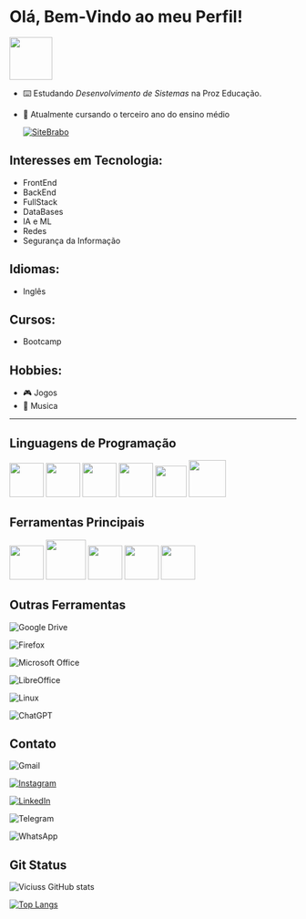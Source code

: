 # Olá, Bem-Vindo ao meu Perfil!

<img src="https://github.com/user-attachments/assets/86f9da2c-42e6-4e63-b81e-a5652ee1bc72" width="75" height="75" />

- ⌨️ Estudando _Desenvolvimento de Sistemas_ na Proz Educação.

- 📖 Atualmente cursando o terceiro ano do ensino médio

  [![SiteBrabo](https://imgs.search.brave.com/1KFSFy24J7EVFQxRVjWK7LEM7ORmcNXxXLgrIat-WSI/rs:fit:860:0:0:0/g:ce/aHR0cHM6Ly9ibG9n/LmNhY3Vyc29zLmNv/bS5ici93cC1jb250/ZW50L3VwbG9hZHMv/MjAxNy8wMS9CT1Ql/QzMlODNPLUNMSVFV/RS1BUVVJLTMwMHg4/Ni5wbmc)](https://viciuss.github.io/viciuss-github.io/)

## Interesses em Tecnologia: 
- FrontEnd
- BackEnd
- FullStack
- DataBases
- IA e ML
- Redes
- Segurança da Informação

## Idiomas: 
- Inglês

## Cursos:
- Bootcamp 

## Hobbies:
- 🎮 Jogos
- 🎸 Musica

<hr>

## Linguagens de Programação
<div  style="display: inline">
<img src="https://cdn.jsdelivr.net/gh/devicons/devicon@latest/icons/python/python-original-wordmark.svg" width="60" height="60"/>
<img src="https://cdn.jsdelivr.net/gh/devicons/devicon@latest/icons/go/go-original-wordmark.svg" width="60" height="60" />
<img src="https://cdn.jsdelivr.net/gh/devicons/devicon@latest/icons/html5/html5-plain-wordmark.svg" width="60" height="60" />
<img src="https://cdn.jsdelivr.net/gh/devicons/devicon@latest/icons/css3/css3-plain-wordmark.svg" width="60" height="60" />
<img src="https://cdn.jsdelivr.net/gh/devicons/devicon@latest/icons/javascript/javascript-original.svg" width="55" height="55" />
<img src="https://cdn.jsdelivr.net/gh/devicons/devicon@latest/icons/php/php-original.svg" width="65" height="65" />

</div>

## Ferramentas Principais

<div  style="display: inline">
<img src="https://cdn.jsdelivr.net/gh/devicons/devicon@latest/icons/vscode/vscode-original-wordmark.svg" width="60" height="60" /> 
<img src="https://cdn.jsdelivr.net/gh/devicons/devicon@latest/icons/mysql/mysql-original-wordmark.svg" width="70" height="70" />
<img src="https://cdn.jsdelivr.net/gh/devicons/devicon@latest/icons/canva/canva-original.svg" width="60" height="60" />
<img src="https://cdn.jsdelivr.net/gh/devicons/devicon@latest/icons/github/github-original-wordmark.svg" width="60" height="60" />
<img src="https://cdn.jsdelivr.net/gh/devicons/devicon@latest/icons/git/git-original.svg" width="60" height="60" />


</div>

## Outras Ferramentas

<div  style="display: inline">
  
![Google Drive](https://img.shields.io/badge/Google%20Drive-4285F4?style=for-the-badge&logo=googledrive&logoColor=white)

![Firefox](https://img.shields.io/badge/Firefox-FF7139?style=for-the-badge&logo=Firefox-Browser&logoColor=white)
 
![Microsoft Office](https://img.shields.io/badge/Microsoft_Office-D83B01?style=for-the-badge&logo=microsoft-office&logoColor=white)

![LibreOffice](https://img.shields.io/badge/LibreOffice-%2318A303?style=for-the-badge&logo=LibreOffice&logoColor=white)
  
![Linux](https://img.shields.io/badge/Linux-0078D6?style=for-the-badge&logo=linux&logoColor=white)
  
![ChatGPT](https://img.shields.io/badge/chatGPT-74aa9c?style=for-the-badge&logo=openai&logoColor=white)
  
</div>

## Contato

![Gmail](https://img.shields.io/badge/Gmail-D14836?style=for-the-badge&logo=gmail&logoColor=white)

[![Instagram](https://img.shields.io/badge/Instagram-%23E4405F.svg?style=for-the-badge&logo=Instagram&logoColor=white)](https://www.instagram.com/wuss.kk/?next=%2F)

[![LinkedIn](https://img.shields.io/badge/linkedin-%230077B5.svg?style=for-the-badge&logo=linkedin&logoColor=white)](https://www.linkedin.com/in/vinicius-costa-a58a922b1)

![Telegram](https://img.shields.io/badge/Telegram-2CA5E0?style=for-the-badge&logo=telegram&logoColor=white)

![WhatsApp](https://img.shields.io/badge/WhatsApp-25D366?style=for-the-badge&logo=whatsapp&logoColor=white)

## Git Status

![Viciuss GitHub stats](https://github-readme-stats.vercel.app/api?username=Viciuss&theme=synthwave&show_icons=true)

[![Top Langs](https://github-readme-stats.vercel.app/api/top-langs/?username=Viciuss)](https://github.com/viciuss/github-readme-stats)

